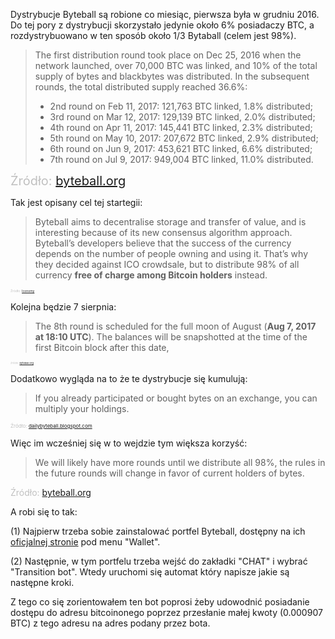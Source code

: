 Dystrybucje Byteball są robione co miesiąc, pierwsza była w grudniu 2016. Do tej pory z dystrybucji skorzystało jedynie około 6% posiadaczy BTC, a rozdystrybuowano w ten sposób około 1/3 Bytaball (celem jest 98%).

> The first distribution round took place on Dec 25, 2016 when the network launched, over 70,000 BTC was linked, and 10% of the total supply of bytes and blackbytes was distributed. In the subsequent rounds, the total distributed supply reached 36.6%:
>
> - 2nd round on Feb 11, 2017: 121,763 BTC linked, 1.8% distributed;
> - 3rd round on Mar 12, 2017: 129,139 BTC linked, 2.0% distributed;
> - 4th round on Apr 11, 2017: 145,441 BTC linked, 2.3% distributed;
> - 5th round on May 10, 2017: 207,672 BTC linked, 2.9% distributed;
> - 6th round on Jun 9, 2017: 453,621 BTC linked, 6.6% distributed;
> - 7th round on Jul 9, 2017: 949,004 BTC linked, 11.0% distributed.

<span style="color:silver;font-size:20px">Źródło: [byteball.org](https://byteball.org/)</span>

Tak jest opisany cel tej startegii:

> Byteball aims to decentralise storage and transfer of value, and is interesting because of its new consensus algorithm approach. Byteball’s developers believe that the success of the currency depends on the number of people owning and using it. That’s why they decided against ICO crowdsale, but to distribute 98% of all currency **free of charge among Bitcoin holders** instead. 

<span style="color:silver;font-size:5px">Źródło: [Iconomy](https://medium.com/iconominet/iconomi-acquires-9-766-of-byteball-initial-distribution-free-of-charge-cd9c4a5d49ac)</span>

Kolejna będzie 7 sierpnia:

> The 8th round is scheduled for the full moon of August (**Aug 7, 2017 at 18:10 UTC**). The balances will be snapshotted at the time of the first Bitcoin block after this date,

<span style="color:silver;font-size:4px">Źródło: [byteball.org](https://byteball.org/)</span>

Dodatkowo wygląda na to że te dystrybucje się kumulują:

> If you already participated or bought bytes on an exchange, you can multiply your holdings. 

<span style="color:silver;font-size:8px">Źródło: [dailybyteball.blogspot.com](http://dailybyteball.blogspot.com/2017/05/participation-in-byteball-distribution.html)</span>

Więc im wcześniej się w to wejdzie tym większa korzyść:

> We will likely have more rounds until we distribute all 98%, the rules in the future rounds will change in favor of current holders of bytes.

<span style="color:silver">Źródło: [byteball.org](https://byteball.org/)</span>

A robi się to tak:

(1) Najpierw trzeba sobie zainstalować portfel Byteball, dostępny na ich [oficjalnej stronie](https://byteball.org/) pod menu "Wallet".

(2) Następnie, w tym portfelu trzeba wejść do zakładki "CHAT" i wybrać "Transition bot". Wtedy uruchomi się automat który napisze jakie są następne kroki. 

Z tego co się zorientowałem ten bot poprosi żeby udowodnić posiadanie dostępu do adresu bitcoinonego poprzez przesłanie małej kwoty (0.000907 BTC) z tego adresu na adres podany przez bota.